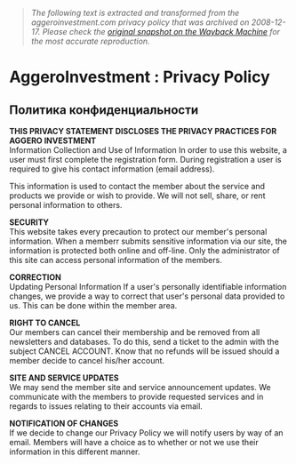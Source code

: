 > *The following text is extracted and transformed from the aggeroinvestment.com privacy policy that was archived on 2008-12-17. Please check the [original snapshot on the Wayback Machine](https://web.archive.org/web/20081217044152id_/http%3A//www.aggeroinvestment.com/privacy.php) for the most accurate reproduction.*

# AggeroInvestment : Privacy Policy

##  Политика конфиденциальности

**THIS PRIVACY STATEMENT DISCLOSES THE PRIVACY PRACTICES FOR AGGERO INVESTMENT**  
Information Collection and Use of Information In order to use this website, a user must first complete the registration form. During registration a user is required to give his contact information (email address).

This information is used to contact the member about the service and products we provide or wish to provide. We will not sell, share, or rent personal information to others.

**SECURITY**  
This website takes every precaution to protect our member's personal information. When a memberr submits sensitive information via our site, the information is protected both online and off-line. Only the administrator of this site can access personal information of the members.

**CORRECTION**  
Updating Personal Information If a user's personally identifiable information changes, we provide a way to correct that user's personal data provided to us. This can be done within the member area.

**RIGHT TO CANCEL**  
Our members can cancel their membership and be removed from all newsletters and databases. To do this, send a ticket to the admin with the subject CANCEL ACCOUNT. Know that no refunds will be issued should a member decide to cancel his/her account.

**SITE AND SERVICE UPDATES**  
We may send the member site and service announcement updates. We communicate with the members to provide requested services and in regards to issues relating to their accounts via email.

**NOTIFICATION OF CHANGES**  
If we decide to change our Privacy Policy we will notify users by way of an email. Members will have a choice as to whether or not we use their information in this different manner. 
